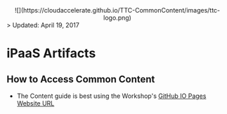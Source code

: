 <center>![](https://cloudaccelerate.github.io/TTC-CommonContent/images/ttc-logo.png)</center>
> Updated: April 19, 2017

# iPaaS Artifacts
    
## How to Access Common Content

- The Content guide is best using the Workshop's [GitHub IO Pages Website URL](https://cloudaccelerate.github.io/TTC-iPaaSArtifacts/) 
